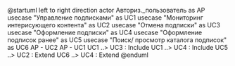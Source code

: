 @startuml
left to right direction
actor Авториз._пользователь as AP
usecase "Управление подписками" as UC1
usecase "Мониторинг интерисующего контента" as UC2
usecase "Отмена подписки" as UC3
usecase "Оформление подписки" as UC4
usecase "Оформление подписок ранее" as UC5
usecase "Поиск/ просмотр каталога подписок" as UC6
AP - UC2
AP - UC1
UC1 ..> UC3 : Include
UC1 ..> UC4 : Include 
UC5 ..> UC2 : Extend
UC6 ..> UC4 : Extend
@enduml